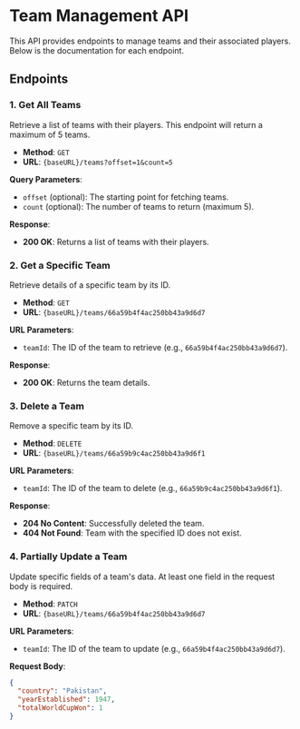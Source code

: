 # Team Management API

This API provides endpoints to manage teams and their associated players. Below is the documentation for each endpoint.

## Endpoints

### 1. Get All Teams

Retrieve a list of teams with their players. This endpoint will return a maximum of 5 teams.

- **Method**: `GET`
- **URL**: `{baseURL}/teams?offset=1&count=5`

**Query Parameters**:
- `offset` (optional): The starting point for fetching teams.
- `count` (optional): The number of teams to return (maximum 5).

**Response**:
- **200 OK**: Returns a list of teams with their players.

### 2. Get a Specific Team

Retrieve details of a specific team by its ID.

- **Method**: `GET`
- **URL**: `{baseURL}/teams/66a59b4f4ac250bb43a9d6d7`

**URL Parameters**:
- `teamId`: The ID of the team to retrieve (e.g., `66a59b4f4ac250bb43a9d6d7`).

**Response**:
- **200 OK**: Returns the team details.

### 3. Delete a Team

Remove a specific team by its ID.

- **Method**: `DELETE`
- **URL**: `{baseURL}/teams/66a59b9c4ac250bb43a9d6f1`

**URL Parameters**:
- `teamId`: The ID of the team to delete (e.g., `66a59b9c4ac250bb43a9d6f1`).

**Response**:
- **204 No Content**: Successfully deleted the team.
- **404 Not Found**: Team with the specified ID does not exist.

### 4. Partially Update a Team

Update specific fields of a team's data. At least one field in the request body is required.

- **Method**: `PATCH`
- **URL**: `{baseURL}/teams/66a59b4f4ac250bb43a9d6d7`

**URL Parameters**:
- `teamId`: The ID of the team to update (e.g., `66a59b4f4ac250bb43a9d6d7`).

**Request Body**:
```json
{
  "country": "Pakistan",
  "yearEstablished": 1947,
  "totalWorldCupWon": 1
}
